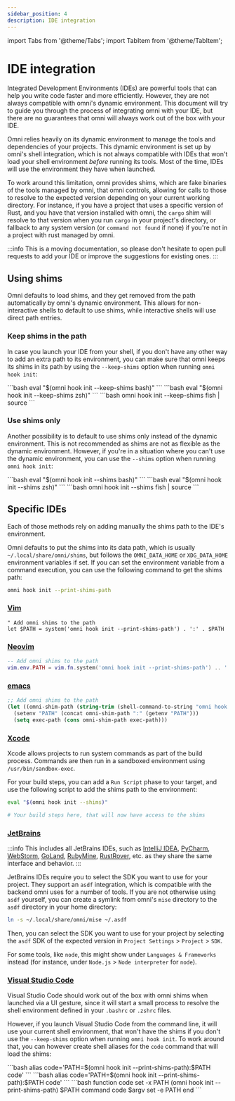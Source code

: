 ```yaml
---
sidebar_position: 4
description: IDE integration
---
```


import Tabs from '@theme/Tabs';
import TabItem from '@theme/TabItem';

# IDE integration

Integrated Development Environments (IDEs) are powerful tools that can help you write code faster and more efficiently. However, they are not always compatible with omni's dynamic environment. This document will try to guide you through the process of integrating omni with your IDE, but there are no guarantees that omni will always work out of the box with your IDE.

Omni relies heavily on its dynamic environment to manage the tools and dependencies of your projects. This dynamic environment is set up by omni's shell integration, which is not always compatible with IDEs that won't load your shell environment _before_ running its tools. Most of the time, IDEs will use the environment they have when launched.

To work around this limitation, omni provides shims, which are fake binaries of the tools managed by omni, that omni controls, allowing for calls to those to resolve to the expected version depending on your current working directory. For instance, if you have a project that uses a specific version of Rust, and you have that version installed with omni, the `cargo` shim will resolve to that version when you run `cargo` in your project's directory, or fallback to any system version (or `command not found` if none) if you're not in a project with rust managed by omni.

:::info
This is a moving documentation, so please don't hesitate to open pull requests to add your IDE or improve the suggestions for existing ones.
:::

## Using shims

Omni defaults to load shims, and they get removed from the path automatically by omni's dynamic environment. This allows for non-interactive shells to default to use shims, while interactive shells will use direct path entries.

### Keep shims in the path

In case you launch your IDE from your shell, if you don't have any other way to add an extra path to its environment, you can make sure that omni keeps its shims in its path by using the `--keep-shims` option when running `omni hook init`:

<Tabs groupId="shells">
  <TabItem value="bash" label="bash" default>
    ```bash
    eval "$(omni hook init --keep-shims bash)"
    ```
  </TabItem>
  <TabItem value="zsh" label="zsh">
    ```bash
    eval "$(omni hook init --keep-shims zsh)"
    ```
  </TabItem>
  <TabItem value="fish" label="fish">
    ```bash
    omni hook init --keep-shims fish | source
    ```
  </TabItem>
</Tabs>

### Use shims only

Another possibility is to default to use shims only instead of the dynamic environment. This is not recommended as shims are not as flexible as the dynamic environment. However, if you're in a situation where you can't use the dynamic environment, you can use the `--shims` option when running `omni hook init`:

<Tabs groupId="shells">
  <TabItem value="bash" label="bash" default>
    ```bash
    eval "$(omni hook init --shims bash)"
    ```
  </TabItem>
  <TabItem value="zsh" label="zsh">
    ```bash
    eval "$(omni hook init --shims zsh)"
    ```
  </TabItem>
  <TabItem value="fish" label="fish">
    ```bash
    omni hook init --shims fish | source
    ```
  </TabItem>
</Tabs>


## Specific IDEs

Each of those methods rely on adding manually the shims path to the IDE's environment.

Omni defaults to put the shims into its data path, which is usually `~/.local/share/omni/shims`, but follows the `OMNI_DATA_HOME` or `XDG_DATA_HOME` environment variables if set. If you can set the environment variable from a command execution, you can use the following command to get the shims path:

```bash
omni hook init --print-shims-path
```


### [Vim](https://www.vim.org/)

```vim
" Add omni shims to the path
let $PATH = system('omni hook init --print-shims-path') . ':' . $PATH
```


### [Neovim](https://neovim.io/)

```lua
-- Add omni shims to the path
vim.env.PATH = vim.fn.system('omni hook init --print-shims-path') .. ':' .. vim.env.PATH
```


### [emacs](https://www.gnu.org/software/emacs/)

```lisp
;; Add omni shims to the path
(let ((omni-shim-path (string-trim (shell-command-to-string "omni hook init --print-shims-path"))))
  (setenv "PATH" (concat omni-shim-path ":" (getenv "PATH")))
  (setq exec-path (cons omni-shim-path exec-path)))
```


### [Xcode](https://developer.apple.com/xcode/)

Xcode allows projects to run system commands as part of the build process. Commands are then run in a sandboxed environment using `/usr/bin/sandbox-exec`.

For your build steps, you can add a `Run Script` phase to your target, and use the following script to add the shims path to the environment:

```bash
eval "$(omni hook init --shims)"

# Your build steps here, that will now have access to the shims
```


### [JetBrains](https://www.jetbrains.com/)

:::info
This includes all JetBrains IDEs, such as [IntelliJ IDEA](https://www.jetbrains.com/idea), [PyCharm](https://www.jetbrains.com/pycharm), [WebStorm](https://www.jetbrains.com/webstorm), [GoLand](https://www.jetbrains.com/goland), [RubyMine](https://www.jetbrains.com/rubymine), [RustRover](https://www.jetbrains.com/rustrover), etc. as they share the same interface and behavior.
:::

JetBrains IDEs require you to select the SDK you want to use for your project. They support an `asdf` integration, which is compatible with the backend omni uses for a number of tools. If you are not otherwise using `asdf` yourself, you can create a symlink from omni's `mise` directory to the `asdf` directory in your home directory:

```bash
ln -s ~/.local/share/omni/mise ~/.asdf
```

Then, you can select the SDK you want to use for your project by selecting the `asdf` SDK of the expected version in `Project Settings` > `Project` > `SDK`.

For some tools, like `node`, this might show under `Languages & Frameworks` instead (for instance, under `Node.js` > `Node interpreter` for `node`).


### [Visual Studio Code](https://code.visualstudio.com/)

Visual Studio Code should work out of the box with omni shims when launched via a UI gesture, since it will start a small process to resolve the shell environment defined in your `.bashrc` or `.zshrc` files.

However, if you launch Visual Studio Code from the command line, it will use your current shell environment, that won't have the shims if you don't use the `--keep-shims` option when running `omni hook init`. To work around that, you can however create shell aliases for the `code` command that will load the shims:

<Tabs groupId="shells">
  <TabItem value="bash" label="bash" default>
    ```bash
    alias code='PATH=$(omni hook init --print-shims-path):$PATH code'
    ```
  </TabItem>
  <TabItem value="zsh" label="zsh">
    ```bash
    alias code='PATH=$(omni hook init --print-shims-path):$PATH code'
    ```
  </TabItem>
  <TabItem value="fish" label="fish">
    ```bash
    function code
        set -x PATH (omni hook init --print-shims-path) $PATH
        command code $argv
        set -e PATH
    end
    ```
  </TabItem>
</Tabs>


